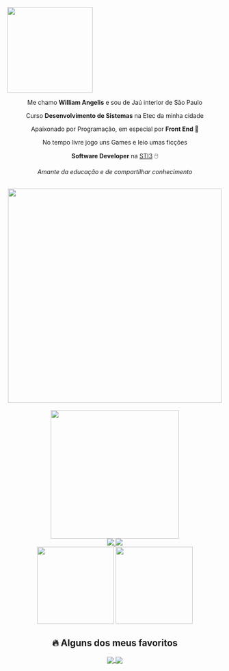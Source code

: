 <img align="center" height="200px" src="https://raw.githubusercontent.com/gist/WillAngelis/a4952ea4184f3204f313a70d29637dc0/raw/1a23d01f67fc6a927a886770f4ce287c407b1f1d/welcome.svg"/>
<div align="center">

Me chamo <strong>William Angelis</strong> e sou de Jaú interior de São Paulo

Curso <strong>Desenvolvimento de Sistemas</strong> na Etec da minha cidade

Apaixonado por Programação, em especial por <strong> Front End 💙</strong>

No tempo livre jogo uns Games e leio umas ficções

<strong>Software Developer</strong> na [STI3](https://www.sti3.com.br/) 🖱️​

*Amante da educação e de compartilhar conhecimento*
</div>
<br>

<div align="center">
  <img width="500px" src="https://raw.githubusercontent.com/gist/WillAngelis/84cf43e3e5fb6a14f576a263500e9ebf/raw/3f5c597e104e1437858e4d9bc3fcdfbe4c97c880/stacks.svg"/>
<br>
<br>
  <img  width="300px" src="https://raw.githubusercontent.com/gist/WillAngelis/ccf564464a07e94510aa0eae56e19063/raw/474281f70650c7997894aac041b0bb16b189fe0c/bground.svg"/>
</div>

<div align="center">
    <a href="mailto:willangelis@gmail.com">
        <img src="https://img.shields.io/badge/gmail-D14836?&style=for-the-badge&logo=gmail&logoColor=white&link=mailto:willangelis@gmail.com"/>
    </a>
    <a href="https://www.linkedin.com/in/willangelis/">
        <img src="https://img.shields.io/badge/linkedin-%230077B5.svg?&style=for-the-badge&logo=linkedin&logoColor=white&link=mailto:https://www.linkedin.com/in/willangelis/"/>
    </a>
</div>

<div align="center">
  <img height="180em" src="https://github-readme-stats.vercel.app/api/top-langs/?username=WillAngelis&layout=compact&langs_count=7&theme=react&hide_border=true"/>
  <img height="180em" src="https://github-readme-stats.vercel.app/api?username=WillAngelis&show_icons=true&theme=react&include_all_commits=true&count_private=true&hide_border=true"/>
</div>

<h2 align="center">🔥 Alguns dos meus favoritos</h2>

<div align="center">
 <a href="https://github.com/WillAngelis/Pokedex">
  <img align="center" src="https://github-readme-stats.vercel.app/api/pin/?username=WillAngelis&repo=Pokedex&theme=react&hide_border=true" />
</a>
<a href="https://github.com/WillAngelis/Banco-Make-Money">
  <img align="center" src="https://github-readme-stats.vercel.app/api/pin/?username=WillAngelis&repo=Banco-Make-Money&theme=react&hide_border=true" />
</a>
</div>
